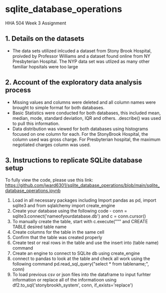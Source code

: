 # sqlite_database_operations
HHA 504 Week 3 Assignment

## 1. Details on the datasets
  * The data sets utilized inlcuded a dataset from Stony Brook Hospital, proivded     by Professor Williams and a dataset found online from NY Presbyterian Hospital.     The NYP data set was utlized as many other familiar hopsitals were too large

## 2. Account of the exploratory data analysis process
  * Missing values and columns were deleted and all column names were brought to       simple format for both databases.
  * Basic Statistics were conducted for both databases, this included mean, median,   mode, standard deviation, IQR and others. .describe() was used to pull this information.
  * Data distribution was viewed for both databases using histograms focused on one   column for each. For the StonyBrook Hospital, the column used was gross charge. For Presbyterian hospital, the maximum negotiated charges column was used. 

## 3. Instructions to replicate SQLite database setup
To fully view the code, please use this link: https://github.com/jward6301/sqlite_database_operations/blob/main/sqlite_database_operations.ipynb
  1.   Load in all necessary packages including Import pandas as pd, import sqlite3 and from sqlalchemy import create_engine
  2.   Create your database using the following code -  conn = sqlite3.connect('nameofyourdatabase.db') and c = conn.cursor()
  3.   To manually create the table, start with c.execute(""" and CREATE TABLE desired table name
  4.   Create columns for the table in the same cell
  5.   Confirm that the table was created properly
  6.   Create test or real rows in the table and use the insert into (table name) command
  7.   Create an engine to connect to SQLite db using create_engine
  8.   connect to pandas to look at the table and check all work using the following command pd.read_sql_query("select * from tablename;", conn)
  9.   To load previous csv or json files into the dataframe to input furhter information or replace all of the informatioon using df2.to_sql('stonybrookh_system', conn, if_exists='replace')


       
